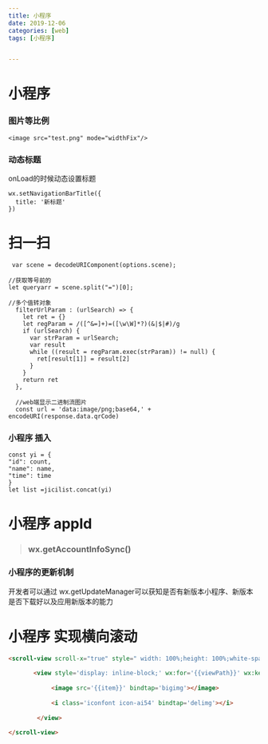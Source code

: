 ```yaml
---
title: 小程序
date: 2019-12-06
categories: [web]
tags: [小程序]


---
```




# 小程序



### 图片等比例

```
<image src="test.png" mode="widthFix"/>
```



### 动态标题

onLoad的时候动态设置标题

```
wx.setNavigationBarTitle({
  title: '新标题'
})
```



# 扫一扫

```
 var scene = decodeURIComponent(options.scene);
 
//获取等号前的
let queryarr = scene.split("=")[0];

//多个值转对象
  filterUrlParam : (urlSearch) => {
    let ret = {}
    let regParam = /([^&=]+)=([\w\W]*?)(&|$|#)/g
    if (urlSearch) {
      var strParam = urlSearch;
      var result
      while ((result = regParam.exec(strParam)) != null) {
        ret[result[1]] = result[2]
      }
    }
    return ret
  },
  
  //web端显示二进制流图片
  const url = 'data:image/png;base64,' + encodeURI(response.data.qrCode)

```





### 小程序 插入

```
const yi = {
"id": count,
"name": name,
"time": time
}
let list =jicilist.concat(yi)
```



# 小程序 appId

> ### wx.getAccountInfoSync()



### 小程序的更新机制

开发者可以通过 wx.getUpdateManager可以获知是否有新版本小程序、新版本是否下载好以及应用新版本的能力



# 小程序 实现横向滚动

``` html
<scroll-view scroll-x="true" style=" width: 100%;height: 100%;white-space: nowrap;">
 
       <view style='display: inline-block;' wx:for='{{viewPath}}' wx:key='{{item}}'>
 
            <image src='{{item}}' bindtap='bigimg'></image>
 
            <i class='iconfont icon-ai54' bindtap='delimg'></i>
 
        </view>
 
</scroll-view>
```

